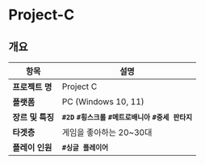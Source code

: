 # Project-C

## 개요

| **항목** | **설명** |
| --- | --- |
| **프로젝트 명** | Project C |
| **플랫폼** | PC (Windows 10, 11) |
| **장르 및 특징** | **`#2D`  `#횡스크롤`  `#메트로배니아`  `#중세 판타지`** |
| **타겟층** | 게임을 좋아하는 20~30대 |
| **플레이 인원** | **`#싱글 플레이어`** |
